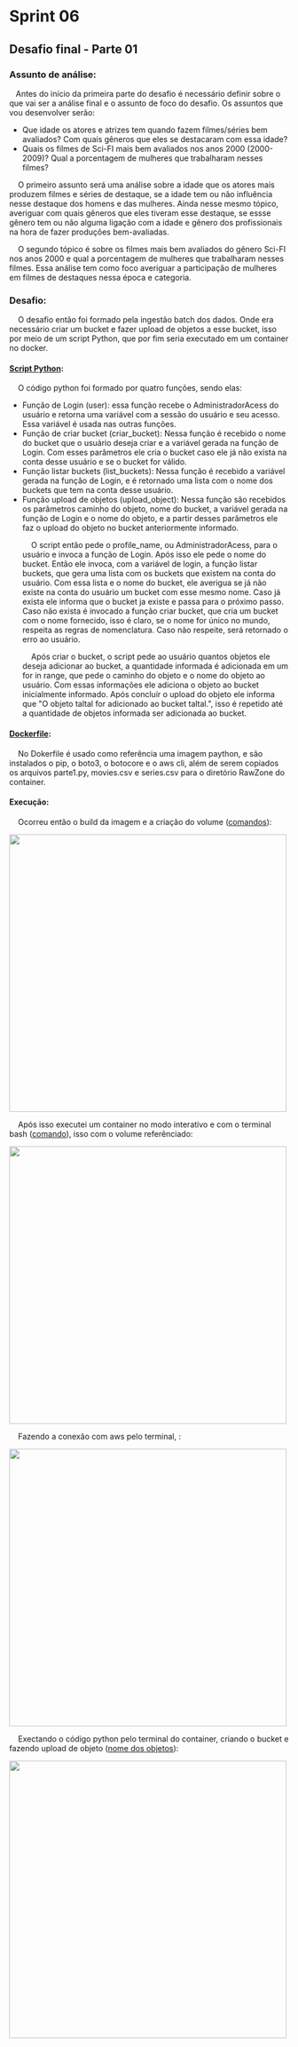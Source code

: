 # Sprint 06
## Desafio final - Parte 01
### Assunto de análise:
&nbsp;&nbsp;&nbsp;Antes do início da primeira parte do desafio é necessário definir sobre o que vai ser a análise final e o assunto de foco do desafio. Os assuntos que vou desenvolver serão:
* Que idade os atores e atrizes tem quando fazem filmes/séries bem avaliados? Com quais gêneros que eles se destacaram com essa idade?
* Quais os filmes de Sci-FI mais bem avaliados nos anos 2000 (2000-2009)? Qual a porcentagem de mulheres que trabalharam nesses filmes?

<p>
&nbsp;&nbsp;&nbsp; O primeiro assunto será uma análise sobre a idade que os atores mais produzem filmes e séries de destaque, se a idade tem ou não influência nesse destaque dos homens e das mulheres. Ainda nesse mesmo tópico, averiguar com quais gêneros que eles tiveram esse destaque, se essse gênero tem ou não alguma ligação com a idade e gênero dos profissionais na hora de fazer produções bem-avaliadas. <p>
&nbsp;&nbsp;&nbsp; O segundo tópico é sobre os filmes mais bem avaliados do gênero Sci-FI nos anos 2000 e qual a porcentagem de mulheres que trabalharam nesses filmes. Essa análise tem como foco averiguar a participação de mulheres em filmes de destaques nessa época e categoria.

### Desafio:
&nbsp;&nbsp;&nbsp; O desafio então foi formado pela ingestão batch dos dados. Onde era necessário criar um bucket e fazer upload de objetos a esse bucket, isso por meio de um script Python, que por fim seria executado em um container no docker.
#### [Script Python](https://github.com/rehbeinp/EstagioC_UOL/blob/main/Sprint06/Evid%C3%AAncias/Desafio/parte1.py):
&nbsp;&nbsp;&nbsp; O código python foi formado por quatro funções, sendo elas:
* Função de Login (user): essa função recebe o AdministradorAcess do usuário e retorna uma variável com a sessão do usuário e seu acesso. Essa variável é usada nas outras funções.
* Função de criar bucket (criar_bucket): Nessa função é recebido o nome do bucket que o usuário deseja criar e a variável gerada na função de Login. Com esses parâmetros ele cria o bucket caso ele já não exista na conta desse usuário e se o bucket for válido.
* Função listar buckets (list_buckets): Nessa função é recebido a variável gerada na função de Login, e é retornado uma lista com o nome dos buckets que tem na conta desse usuário.
* Função upload de objetos (upload_object): Nessa função são recebidos os parâmetros caminho do objeto, nome do bucket, a variável gerada na função de Login e o nome do objeto, e a partir desses parâmetros ele faz o upload do objeto no bucket anteriormente informado.<p>
&nbsp;&nbsp;&nbsp; O script então pede o profile_name, ou AdministradorAcess, para o usuário e invoca a função de Login. Após isso ele pede o nome do bucket. Então ele invoca, com a variável de login, a função listar buckets, que gera uma lista com os buckets que existem na conta do usuário. Com essa lista e o nome do bucket, ele averigua se já não existe na conta do usuário um bucket com esse mesmo nome. Caso já exista ele informa que o bucket ja existe e passa para o próximo passo. Caso não exista é invocado a função criar bucket, que cria um bucket com o nome fornecido, isso é claro, se o nome for único no mundo, respeita as regras de nomenclatura. Caso não respeite, será retornado o erro ao usuário. <p>
&nbsp;&nbsp;&nbsp; Após criar o bucket, o script pede ao usuário quantos objetos ele deseja adicionar ao bucket, a quantidade informada é adicionada em um for in range, que pede o caminho do objeto e o nome do objeto ao usuário. Com essas informações ele adiciona o objeto ao bucket inicialmente informado. Após concluír o upload do objeto ele informa que "O objeto taltal for adicionado ao bucket taltal.", isso é repetido até a quantidade de objetos informada ser adicionada ao bucket.   

#### [Dockerfile](https://github.com/rehbeinp/EstagioC_UOL/blob/main/Sprint06/Evid%C3%AAncias/Desafio/Dockerfile):
&nbsp;&nbsp;&nbsp; No Dokerfile é usado como referência uma imagem paython, e são instalados o pip, o boto3, o botocore e o aws cli, além de serem copiados os arquivos parte1.py, movies.csv e series.csv para o diretório RawZone do container.

#### Execução:
&nbsp;&nbsp;&nbsp; Ocorreu então o build da imagem  e a  criação do volume ([comandos](https://github.com/rehbeinp/EstagioC_UOL/blob/main/Sprint06/Evid%C3%AAncias/Desafio/1comandos_docker.txt)): <p>
<img src=..\..\Sprint06\Evidências\Desafio\imagem1.png width=500><p>
&nbsp;&nbsp;&nbsp; Após isso executei um container no modo interativo e com o terminal bash ([comando](https://github.com/rehbeinp/EstagioC_UOL/blob/main/Sprint06/Evid%C3%AAncias/Desafio/1comandos_docker.txt)), isso com o volume referênciado: <p>
<img src=..\..\Sprint06\Evidências\Desafio\imagem2.png width=500> <p>
&nbsp;&nbsp;&nbsp; Fazendo a conexão com aws pelo terminal, : <p>
<img src=..\..\Sprint06\Evidências\Desafio\imagem3.png width=500> <p>
&nbsp;&nbsp;&nbsp; Exectando o código python pelo terminal do container, criando o bucket e fazendo upload de objeto ([nome dos objetos](https://github.com/rehbeinp/EstagioC_UOL/blob/main/Sprint06/Evid%C3%AAncias/Desafio/1nome_objeto.txt)): <p>
<img src=..\..\Sprint06\Evidências\Desafio\imagem4.png width=500>